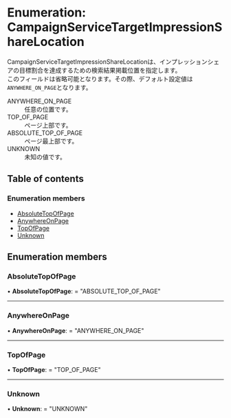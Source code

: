 # Enumeration: CampaignServiceTargetImpressionShareLocation


<div lang=\"ja\">CampaignServiceTargetImpressionShareLocationは、インプレッションシェアの目標割合を達成するための検索結果掲載位置を指定します。<br> このフィールドは省略可能となります。その際、デフォルト設定値は<code>ANYWHERE_ON_PAGE</code>となります。</div>  <dl class=term>   <dt class=\"term__item\">ANYWHERE_ON_PAGE</dt>   <dd class=\"term__desc\"><span lang=\"ja\">任意の位置です。</span></dd>   <dt class=\"term__item\">TOP_OF_PAGE</dt>   <dd class=\"term__desc\"><span lang=\"ja\">ページ上部です。</span></dd>   <dt class=\"term__item\">ABSOLUTE_TOP_OF_PAGE</dt>   <dd class=\"term__desc\"><span lang=\"ja\">ページ最上部です。</span></dd>   <dt class=\"term__item\">UNKNOWN</dt>   <dd class=\"term__desc\"><span lang=\"ja\">未知の値です。</span></dd> </dl>

## Table of contents

### Enumeration members

- [AbsoluteTopOfPage](campaignservicetargetimpressionsharelocation.md#absolutetopofpage)
- [AnywhereOnPage](campaignservicetargetimpressionsharelocation.md#anywhereonpage)
- [TopOfPage](campaignservicetargetimpressionsharelocation.md#topofpage)
- [Unknown](campaignservicetargetimpressionsharelocation.md#unknown)

## Enumeration members

### AbsoluteTopOfPage

• **AbsoluteTopOfPage**: = "ABSOLUTE\_TOP\_OF\_PAGE"

___

### AnywhereOnPage

• **AnywhereOnPage**: = "ANYWHERE\_ON\_PAGE"

___

### TopOfPage

• **TopOfPage**: = "TOP\_OF\_PAGE"

___

### Unknown

• **Unknown**: = "UNKNOWN"
